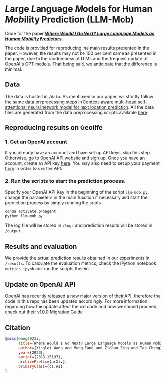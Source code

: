# ***L***arge ***L***anguage ***M***odels for Human ***Mob***ility Prediction (LLM-Mob)

Code for the paper ***[Where Would I Go Next? Large Language Models as Human Mobility Predictors](https://arxiv.org/abs/2308.15197)***.

The code is provided for reproducing the main results presented in the paper. However, the results may not be 100 per cent same as presented in the paper, due to the randomness of LLMs and the frequent update of OpenAI's GPT models. That being said, we anticipate that the difference is minimal.

## Data

The data is hosted in `/data`. As mentioned in our paper, we strictly follow the same data preprocessing steps in [Context-aware multi-head self-attentional neural network model for next location prediction](https://arxiv.org/abs/2212.01953). All the data files are generated from the data preprocessing scripts available [here](https://github.com/mie-lab/location-prediction). 

## Reproducing results on Geolife
### 1. Get an OpenAI account
If you already have an account and have set up API keys, skip this step. Otherwise, go to [OpenAI API website](https://openai.com/blog/openai-api) and sign up. Once you have an account, create an API key [here](https://platform.openai.com/account/api-keys). You may also need to set up your payment [here](https://platform.openai.com/account/billing/overview) in order to use the API. 
### 2. Run the scripts to start the prediction process.
Specify your OpenAI API Key in the beginning of the script `llm-mob.py`, change the parameters in the main function if necessary and start the prediction process by simply running the sripts
```bash
conda activate proagent
python llm-mob.py
```
The log file will be stored in `/logs` and prediction results will be stored in `/output`.

## Results and evaluation
We provide the actual prediction results obtained in our experiments in `/results`. 
To calculate the evaluation metrics, check the IPython notebook `metrics.ipynb` and run the scripts therein.

## Update on OpenAI API

OpenAI has recently released a new major version of their API, therefore the code in this repo has been updated accordingly.
For more information regarding how the update affect the old code and how we should proceed, check out their [v1.0.0 Migration Guide](https://github.com/openai/openai-python/discussions/742).

## Citation

```bibtex
@misc{wang2023i,
      title={Where Would I Go Next? Large Language Models as Human Mobility Predictors}, 
      author={Xinglei Wang and Meng Fang and Zichao Zeng and Tao Cheng},
      year={2023},
      eprint={2308.15197},
      archivePrefix={arXiv},
      primaryClass={cs.AI}
}
```